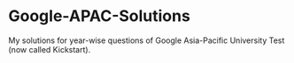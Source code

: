 # Google-APAC-Solutions

My solutions for year-wise questions of Google Asia-Pacific University Test (now called Kickstart).

